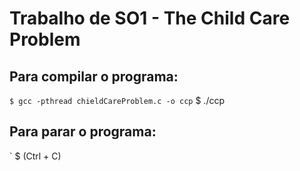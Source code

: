 # Trabalho de SO1 - The Child Care Problem

## Para compilar o programa:
` $ gcc -pthread chieldCareProblem.c -o ccp
` $ ./ccp
## Para parar o programa:
` $ (Ctrl + C)


